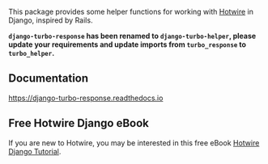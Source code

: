 This package provides some helper functions for working with [Hotwire](https://hotwire.dev/) in Django, inspired by Rails.

**`django-turbo-response` has been renamed to `django-turbo-helper`, please update your requirements and update imports from `turbo_response` to `turbo_helper`.**

## Documentation

https://django-turbo-response.readthedocs.io

## Free Hotwire Django eBook

If you are new to Hotwire, you may be interested in this free eBook [Hotwire Django Tutorial](https://tutorial.saashammer.com/).
